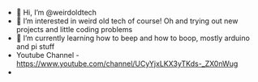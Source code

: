 - 👋 Hi, I’m @weirdoldtech
- 👀 I’m interested in weird old tech of course! Oh and trying out new projects and little coding problems
- 🌱 I’m currently learning how to beep and how to boop, mostly arduino and pi stuff
- Youtube Channel - https://www.youtube.com/channel/UCyYjxLKX3yTKds-_ZX0nWug
- 
